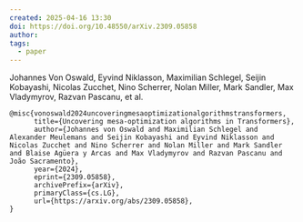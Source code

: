 ```yaml
---
created: 2025-04-16 13:30
doi: https://doi.org/10.48550/arXiv.2309.05858
author: 
tags:
  - paper
---
```


Johannes Von Oswald, Eyvind Niklasson, Maximilian Schlegel, Seijin Kobayashi, Nicolas Zucchet, Nino Scherrer, Nolan Miller, Mark Sandler, Max Vladymyrov, Razvan Pascanu, et al.

```
@misc{vonoswald2024uncoveringmesaoptimizationalgorithmstransformers,
      title={Uncovering mesa-optimization algorithms in Transformers}, 
      author={Johannes von Oswald and Maximilian Schlegel and Alexander Meulemans and Seijin Kobayashi and Eyvind Niklasson and Nicolas Zucchet and Nino Scherrer and Nolan Miller and Mark Sandler and Blaise Agüera y Arcas and Max Vladymyrov and Razvan Pascanu and João Sacramento},
      year={2024},
      eprint={2309.05858},
      archivePrefix={arXiv},
      primaryClass={cs.LG},
      url={https://arxiv.org/abs/2309.05858}, 
}
```